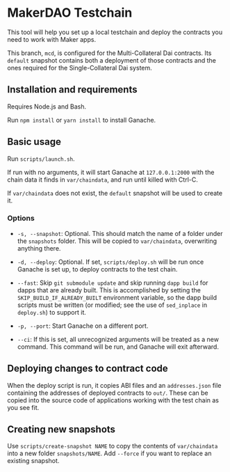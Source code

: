 # MakerDAO Testchain

This tool will help you set up a local testchain and deploy the contracts you need to work with Maker apps.

This branch, `mcd`, is configured for the Multi-Collateral Dai contracts. Its `default` snapshot contains both a deployment of those contracts and the ones required for the Single-Collateral Dai system.

## Installation and requirements

Requires Node.js and Bash.

Run `npm install` or `yarn install` to install Ganache.

## Basic usage

Run `scripts/launch.sh`.

If run with no arguments, it will start Ganache at `127.0.0.1:2000` with the chain data it finds in `var/chaindata`, and run until killed with Ctrl-C.

If `var/chaindata` does not exist, the `default` snapshot will be used to create it.

### Options

* `-s, --snapshot`: Optional. This should match the name of a folder under the `snapshots` folder. This will be copied to `var/chaindata`, overwriting anything there.

* `-d, --deploy`: Optional. If set, `scripts/deploy.sh` will be run once Ganache is set up, to deploy contracts to the test chain.

* `--fast`: Skip `git submodule update` and skip running `dapp build` for dapps that are already built. This is accomplished by setting the `SKIP_BUILD_IF_ALREADY_BUILT` environment variable, so the dapp build scripts must be written (or modified; see the use of `sed_inplace` in `deploy.sh`) to support it.

* `-p, --port`: Start Ganache on a different port.

* `--ci`: If this is set, all unrecognized arguments will be treated as a new command. This command will be run, and Ganache will exit afterward.

## Deploying changes to contract code

When the deploy script is run, it copies ABI files and an `addresses.json` file containing the addresses of deployed contracts to `out/`. These can be copied into the source code of applications working with the test chain as you see fit.

## Creating new snapshots

Use `scripts/create-snapshot NAME` to copy the contents of `var/chaindata` into a new folder `snapshots/NAME`. Add `--force` if you want to replace an existing snapshot.

